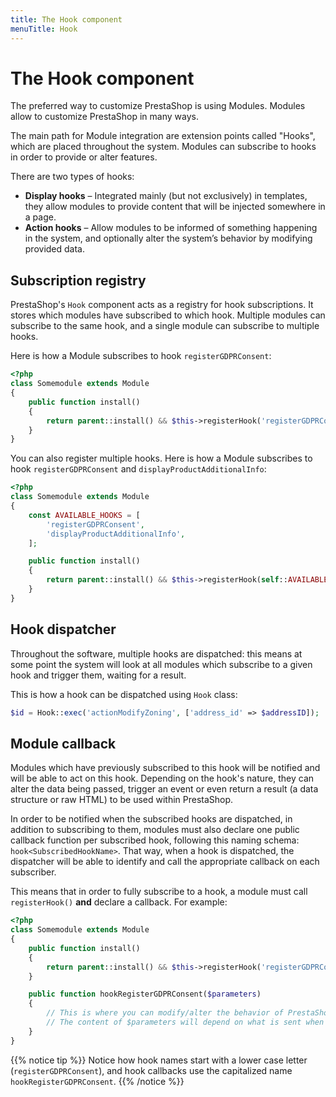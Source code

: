 ```yaml
---
title: The Hook component
menuTitle: Hook
---
```


# The Hook component


The preferred way to customize PrestaShop is using Modules. Modules allow to customize PrestaShop in many ways.

The main path for Module integration are extension points called "Hooks", which are placed throughout the system. Modules can subscribe to hooks in order to provide or alter features.

There are two types of hooks:

- **Display hooks** – Integrated mainly (but not exclusively) in templates, they allow modules to provide content that will be injected somewhere in a page.
- **Action hooks** – Allow modules to be informed of something happening in the system, and optionally alter the system’s behavior by modifying provided data.

## Subscription registry

PrestaShop's `Hook` component acts as a registry for hook subscriptions. It stores which modules have subscribed to which hook. Multiple modules can subscribe to the same hook, and a single module can subscribe to multiple hooks.

Here is how a Module subscribes to hook `registerGDPRConsent`:

```php
<?php
class Somemodule extends Module
{
    public function install()
    {
        return parent::install() && $this->registerHook('registerGDPRConsent');
    }
}
```
You can also register multiple hooks. Here is how a Module subscribes to hook `registerGDPRConsent` and `displayProductAdditionalInfo`:


```php
<?php
class Somemodule extends Module
{
    const AVAILABLE_HOOKS = [
        'registerGDPRConsent',
        'displayProductAdditionalInfo',
    ]; 

    public function install()
    {
        return parent::install() && $this->registerHook(self::AVAILABLE_HOOKS);
    }
}
```


## Hook dispatcher

Throughout the software, multiple hooks are dispatched: this means at some point the system will look at all modules which subscribe to a given hook and trigger them, waiting for a result.

 This is how a hook can be dispatched using `Hook` class:

```php
$id = Hook::exec('actionModifyZoning', ['address_id' => $addressID]);
```

## Module callback

Modules which have previously subscribed to this hook will be notified and will be able to act on this hook. Depending on the hook's nature, they can alter the data being passed, trigger an event or even return a result (a data structure or raw HTML) to be used within PrestaShop.

In order to be notified when the subscribed hooks are dispatched, in addition to subscribing to them, modules must also declare one public callback function per subscribed hook, following this naming schema: `hook<SubscribedHookName>`. That way, when a hook is dispatched, the dispatcher will be able to identify and call the appropriate callback on each subscriber.

This means that in order to fully subscribe to a hook, a module must call `registerHook()` **and** declare a callback. For example:

```php
<?php
class Somemodule extends Module
{
    public function install()
    {
        return parent::install() && $this->registerHook('registerGDPRConsent');
    }

    public function hookRegisterGDPRConsent($parameters)
    {
    	// This is where you can modify/alter the behavior of PrestaShop.
    	// The content of $parameters will depend on what is sent when the hook is dispatched.
    }
}
```

{{% notice tip %}}
Notice how hook names start with a lower case letter (`registerGDPRConsent`), and hook callbacks use the capitalized name `hookRegisterGDPRConsent`.
{{% /notice %}}
